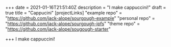 +++
date = 2021-01-16T21:51:40Z
description = "I make cappuccini!"
draft = true
title = "Cappucini"
[projectLinks]
"example repo" = "https://github.com/jack-alope/sourgough-example"
"personal repo" = "https://github.com/jack-alope/sourgough-ipfs"
"theme repo" = "https://github.com/jack-alope/sougough-starter"

+++
I make cappuccini!